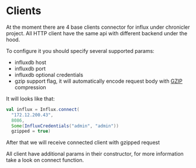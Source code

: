# Clients

At the moment there are 4 base clients connector for influx under chronicler project.
All HTTP client have the same api with different backend under the hood.

To configure it you should specify several supported params:

- influxdb host
- influxdb port
- influxdb optional credentials
- gzip support flag, it will automatically encode request body with [GZIP](https://en.wikipedia.org/wiki/Gzip) compression

It will looks like that:
```scala
val influx = Influx.connect(
  "172.12.200.43",
  8086,
  Some(InfluxCredentials("admin", "admin"))
  gzipped = true)
```
After that we will receive connected client with gzipped request

All client have additional params in their constructor, for more information take a look on connect function.
